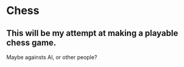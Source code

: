 # Chess
## This will be my attempt at making a playable chess game.
Maybe againsts AI, or other people?
